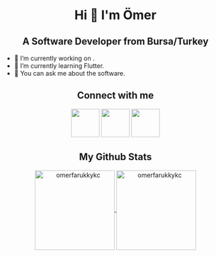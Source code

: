 <h1 align="center">Hi 👋 I'm Ömer</h1>
<h2 align="center">A Software Developer from Bursa/Turkey</h2>



- 🔭 I’m currently working on .
- 🌱 I’m currently learning Flutter.
- 💬 You can ask me about the software.
<h2 align="center">Connect with me</h2>
<p align ="center"> 
    <a href ="https://www.linkedin.com/in/omerfarukkayikci" target ="_blank"> <img height="64px" src="https://img.icons8.com/color/48/000000/linkedin.png"/></a>
	<a href ="mailto: omerfaruk@lepric.com" target ="_blank">  <img height="64px" src="https://img.icons8.com/color/48/000000/apple-mail.png"/></a>
	 <a href ="https://www.instagram.com/omerfarukkykc" target ="_blank"> <img height="64px"  src="https://img.icons8.com/color/48/000000/instagram-new--v1.png"/></a>
	

</p>
<h2 align="center">My Github Stats</h2>
<p align="center">
	<a href="https://github.com/omerfarukkykc">
		  <img height="180em" align="center" src="https://github-readme-stats.vercel.app/api?username=omerfarukkykc&show_icons=true&locale=en&theme=dark&include_all_commits=true&count_private=true" alt="omerfarukkykc"/>
		  <img height="180em" align="center" src="https://github-readme-stats.vercel.app/api/top-langs?username=omerfarukkykc&show_icons=true&locale=en&layout=compact&langs_count=8&theme=dark" alt="omerfarukkykc"/>
	</a>
</p>
